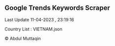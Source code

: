 

## Google Trends Keywords Scraper 
 
Last Update 11-04-2023 , 23:19:16

Country List :
VIETNAM.json



© Abdul Muttaqin 
